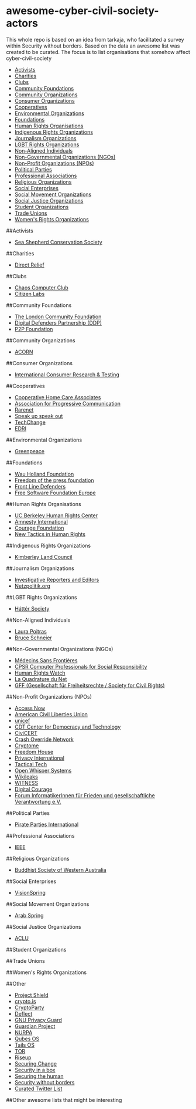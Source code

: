 # awesome-cyber-civil-society-actors

This whole repo is based on an idea from tarkaja, who facilitated a survey within Security without borders. Based on the data an awesome list was created to be curated. The focus is to list organisations that
somehow affect cyber-civil-society

- [Activists](#activists)
- [Charities](#charities)
- [Clubs](#clubs)
- [Community Foundations](#community-foundations)
- [Community Organizations](#community-organizations)
- [Consumer Organizations](#consumer-organizations)
- [Cooperatives](#Cooperatives)
- [Environmental Organizations](#environmental-organizations)
- [Foundations](#Foundations)
- [Human Rights Organisations](#human-rights-organisations)
- [Indigenous Rights Organizations](#indigenous-rights-organizations)
- [Journalism Organizations](#journalism-organizations)
- [LGBT Rights Organizations](#lbgt-rights-organizations)
- [Non-Aligned Individuals](#]non-aligned-individuals)
- [Non-Governmental Organizations (NGOs)](#)
- [Non-Profit Organizations (NPOs)](#)
- [Political Parties](#political-parties)
- [Professional Associations](#professional-associations)
- [Religious Organizations](#religious-organizations)
- [Social Enterprises](#social-enterprises)
- [Social Movement Organizations](#cocial-movement-organizations)
- [Social Justice Organizations](#social-justice-organizations)
- [Student Organizations](#student-organizations)
- [Trade Unions](#trade-unions)
- [Women's Rights Organizations](#women's-rights-organizations)

##Activists
* [Sea Shepherd Conservation Society](https://www.seashepherd.org/) 

##Charities
* [Direct Relief](https://www.directrelief.org/)

##Clubs
* [Chaos Computer Club](https://www.ccc.de/en/)
* [Citizen Labs](https://citizenlab.org/) 

##Community Foundations
* [The London Community Foundation](http://www.londoncf.org.uk/)
* [Digital Defenders Partnership (DDP)](https://digitaldefenders.org)
* [P2P Foundation](https://p2pfoundation.net/)

##Community Organizations
* [ACORN](http://www.acorninternational.org/)

##Consumer Organizations
* [International Consumer Research & Testing](http://www.international-testing.org/)

##Cooperatives
* [Cooperative Home Care Associates](http://www.chcany.org/) 
* [Association for Progressive Communication](http://www.apc.org/) 	
* [Rarenet](http://www.rarenet.org/) 	
* [Speak up speak out](http://www.speakout-speakup.org/)
* [TechChange](https://www.techchange.org/)
* [EDRI](https://edri.org)
			
##Environmental Organizations
* [Greenpeace](http://www.greenpeace.org/international/en/)
		
##Foundations
* [Wau Holland Foundation](https://www.wauland.de/)
* [Freedom of the press foundation](https://freedom.press/)
* [Front Line Defenders](https://www.frontlinedefenders.org/)
* [Free Software Foundation Europe](https://fsfe.org)
		
##Human Rights Organisations
* [UC Berkeley Human Rights Center](https://www.law.berkeley.edu/research/human-rights-center/programs/technology/)
* [Amnesty International](https://www.amnesty.org/)
* [Courage Foundation](https://couragefound.org/)
* [New Tactics in Human Rights](https://www.newtactics.org/)

##Indigenous Rights Organizations
* [Kimberley Land Council](http://www.klc.org.au/)
		
##Journalism Organizations
* [Investigative Reporters and Editors](http://www.ire.org/)
* [Netzpolitik.org](https://netzpolitik.org/)
		
##LGBT Rights Organizations
* [Háttér Society ](http://en.hatter.hu)
		
##Non-Aligned Individuals
* [Laura Poitras](https://en.wikipedia.org/wiki/Laura_Poitras)
* [Bruce Schneier](https://www.schneier.com/)
		
##Non-Governmental Organizations (NGOs)
* [Médecins Sans Frontières](http://www.msf.org/)
* [CPSR Computer Professionals for Social Responsibility](https://cpsr.org/)
* [Human Rights Watch](https://www.hrw.org/)
* [La Quadrature du Net](https://www.laquadrature.net/)
* [GFF (Gesellschaft für Freiheitsrechte / Society for Civil Rights)](https://freiheitsrechte.org/english/)
		
##Non-Profit Organizations (NPOs)
* [Access Now](https://accessnow.org/)
* [American Civil Liberties Union](https://www.aclu.org/)
* [unicef](https://www.unicef.org/)
* [CDT Center for Democracy and Technology](https://www.cdt.org/)
* [CiviCERT](https://www.civicert.org/)
* [Crash Override Network](http://www.crashoverridenetwork.com/)
* [Cryptome](https://cryptome.org/)
* [Freedom House](https://freedomhouse.org)
* [Privacy International](https://www.privacyinternational.org/)
* [Tactical Tech](https://tacticaltech.org/)
* [Open Whisper Systems](https://whispersystems.org/)
* [Wikileaks](https://wikileaks.org/)
* [WITNESS](https://witness.org/)
* [Digital Courage](https://digitalcourage.de/)
* [Forum InformatikerInnen für Frieden und gesellschaftliche Verantwortung e.V.](https://fiff.de)

##Political Parties
* [Pirate Parties International](https://pp-international.net/)
		
##Professional Associations
* [IEEE](https://www.ieee.org/index.html)
		
##Religious Organizations
* [Buddhist Society of Western Australia](https://bswa.org/)
		
##Social Enterprises
* [VisionSpring](http://visionspring.org/)
		
##Social Movement Organizations
* [Arab Spring](https://en.wikipedia.org/wiki/Arab_Spring)
		
##Social Justice Organizations
* [ACLU](https://www.aclu.org/)
		
##Student Organizations
	
##Trade Unions
		
##Women's Rights Organizations

##Other
* [Project Shield](https://projectshield.withgoogle.com/) 
* [crypto.is](https://crypto.is)
* [CryptoParty](https://www.cryptoparty.in/)
* [Deflect](https://deflect.ca/)
* [GNU Privacy Guard](https://www.gnupg.org/)
* [Guardian Project](https://guardianproject.info/)
* [NURPA](https://nurpa.be/)
* [Qubes OS](https://www.qubes-os.org/)
* [Tails OS](https://tails.boum.org/)
* [TOR](https://torproject.org/)
* [Riseup](https://riseup.net)
* [Securing Change](http://securingchange.org/)
* [Security in a box](https://securityinabox.org)
* [Securing the human](http://securingthehuman.sans.org/)
* [Security without borders](https://securitywithoutborders.org/)
* [Curated Twitter List](https://twitter.com/graphiclunarkid/lists/digital-rights/members)

##Other awesome lists that might be interesting


